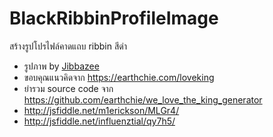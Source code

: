 # BlackRibbinProfileImage
สร้างรูปโปรไฟล์คาดแถบ ribbin สีดำ

- รูปภาพ by <a href="https://www.facebook.com/jibbazee/posts/10153967020642895" target="_blank">Jibbazee</a>
- ขอบคุณแนวคิดจาก <a href="https://earthchie.com/loveking" target="_blank">https://earthchie.com/loveking</a>
- ยำรวม source code จาก <a href="https://github.com/earthchie/we_love_the_king_generator" target="_blank"> https://github.com/earthchie/we_love_the_king_generator</a>
- http://jsfiddle.net/m1erickson/MLGr4/
- http://jsfiddle.net/influenztial/qy7h5/
